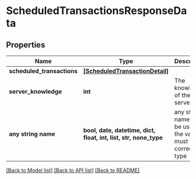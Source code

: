 # ScheduledTransactionsResponseData


## Properties
Name | Type | Description | Notes
------------ | ------------- | ------------- | -------------
**scheduled_transactions** | [**[ScheduledTransactionDetail]**](ScheduledTransactionDetail.md) |  | 
**server_knowledge** | **int** | The knowledge of the server | 
**any string name** | **bool, date, datetime, dict, float, int, list, str, none_type** | any string name can be used but the value must be the correct type | [optional]

[[Back to Model list]](../README.md#documentation-for-models) [[Back to API list]](../README.md#documentation-for-api-endpoints) [[Back to README]](../README.md)


